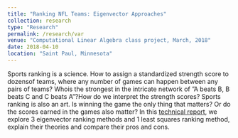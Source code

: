 ```yaml
---
title: "Ranking NFL Teams: Eigenvector Approaches"
collection: research
type: "Research"
permalink: /research/var
venue: "Computational Linear Algebra class project, March, 2018"
date: 2018-04-10
location: "Saint Paul, Minnesota"
---
```


Sports ranking is a science. How to assign a standardized strength score to dozensof teams, where any number of games can happen between any pairs of teams? Whois the strongest in the intricate network of ”A beats B, B beats C and C beats A”?How do we interpret the strength scores? Sports ranking is also an art. Is winning the game the only thing that matters? Or do the scores earned in the games also matter? In this [technical report](https://www.dropbox.com/s/w3gl9h9epxe1du2/Ranking%20NFL%20Teams.pdf?dl=0), we explore 3 eigenvector ranking methods and 1 least squares ranking method, explain their theories and compare their pros and cons.
